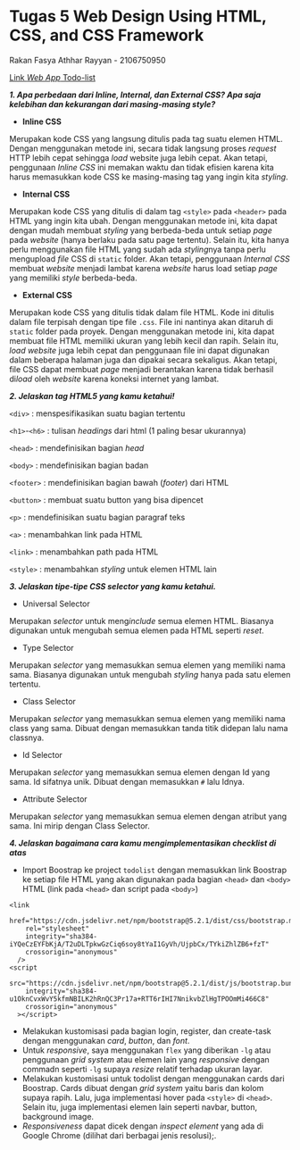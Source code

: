 # Tugas 5 Web Design Using HTML, CSS, and CSS Framework
Rakan Fasya Athhar Rayyan - 2106750950

[Link *Web App* Todo-list](https://katalog-lab-rakan.herokuapp.com/todolist/login/?next=/todolist/)

***1. Apa perbedaan dari Inline, Internal, dan External CSS? Apa saja kelebihan dan kekurangan dari masing-masing style?***

- **Inline CSS**

Merupakan kode CSS yang langsung ditulis pada tag suatu elemen HTML. Dengan menggunakan metode ini, secara tidak langsung proses *request* HTTP lebih cepat sehingga *load* website juga lebih cepat. Akan tetapi, penggunaan *Inline CSS* ini memakan waktu dan tidak efisien karena kita harus memasukkan kode CSS ke masing-masing tag yang ingin kita *styling*.

- **Internal CSS**

Merupakan kode CSS yang ditulis di dalam tag `<style>` pada `<header>` pada HTML yang ingin kita ubah. Dengan menggunakan metode ini, kita dapat dengan mudah membuat *styling* yang berbeda-beda untuk setiap *page* pada *website* (hanya berlaku pada satu page tertentu). Selain itu, kita hanya perlu menggunakan file HTML yang sudah ada *styling*nya tanpa perlu mengupload *file* CSS di `static` folder. Akan tetapi, penggunaan *Internal CSS* membuat *website* menjadi lambat karena *website* harus load setiap *page* yang memiliki *style* berbeda-beda.

- **External CSS**

Merupakan kode CSS yang ditulis tidak dalam file HTML. Kode ini ditulis dalam file terpisah dengan tipe file `.css`. File ini nantinya akan ditaruh di `static` folder pada proyek. Dengan menggunakan metode ini, kita dapat membuat file HTML memiliki ukuran yang lebih kecil dan rapih. Selain itu, *load* *website* juga lebih cepat dan penggunaan file ini dapat digunakan dalam beberapa halaman juga dan dipakai secara sekaligus. Akan tetapi, file CSS dapat membuat *page* menjadi berantakan karena tidak berhasil di*load* oleh *website* karena koneksi internet yang lambat.

***2.  Jelaskan tag HTML5 yang kamu ketahui!***

`<div>`         : menspesifikasikan suatu bagian tertentu

`<h1>`-`<h6>`   : tulisan *headings* dari html (1 paling besar ukurannya)

`<head>`        : mendefinisikan bagian *head*

`<body>`        : mendefinisikan bagian badan

`<footer>`      : mendefinisikan bagian bawah (*footer*) dari HTML

`<button>`      : membuat suatu button yang bisa dipencet

`<p>`           : mendefinisikan suatu bagian paragraf teks

`<a>`           : menambahkan link pada HTML

`<link>`        : menambahkan path pada HTML

`<style>`       : menambahkan *styling* untuk elemen HTML lain

***3.  Jelaskan tipe-tipe CSS selector yang kamu ketahui.***

- Universal Selector

Merupakan *selector* untuk meng*include* semua elemen HTML. Biasanya digunakan untuk mengubah semua elemen pada HTML seperti *reset*.

- Type Selector

Merupakan *selector* yang memasukkan semua elemen yang memiliki nama sama. Biasanya digunakan untuk mengubah *styling* hanya pada satu elemen tertentu.

- Class Selector

Merupakan *selector* yang memasukkan semua elemen yang memiliki nama class yang sama. Dibuat dengan memasukkan tanda titik didepan lalu nama classnya.

- Id Selector

Merupakan *selector* yang memasukkan semua elemen dengan Id yang sama. Id sifatnya unik. Dibuat dengan memasukkan `#` lalu Idnya.

- Attribute Selector

Merupakan *selector* yang memasukkan semua elemen dengan atribut yang sama. Ini mirip dengan Class Selector.

***4.  Jelaskan bagaimana cara kamu mengimplementasikan checklist di atas***
- Import Boostrap ke project `todolist` dengan memasukkan link Boostrap ke setiap file HTML yang akan digunakan pada bagian `<head>` dan `<body>` HTML (link pada `<head>` dan script pada `<body>`)
```
<link
    href="https://cdn.jsdelivr.net/npm/bootstrap@5.2.1/dist/css/bootstrap.min.css"
    rel="stylesheet"
    integrity="sha384-iYQeCzEYFbKjA/T2uDLTpkwGzCiq6soy8tYaI1GyVh/UjpbCx/TYkiZhlZB6+fzT"
    crossorigin="anonymous"
  />
<script
    src="https://cdn.jsdelivr.net/npm/bootstrap@5.2.1/dist/js/bootstrap.bundle.min.js"
    integrity="sha384-u1OknCvxWvY5kfmNBILK2hRnQC3Pr17a+RTT6rIHI7NnikvbZlHgTPOOmMi466C8"
    crossorigin="anonymous"
  ></script>
```
- Melakukan kustomisasi pada bagian login, register, dan create-task dengan menggunakan *card*, *button*, dan *font*.
- Untuk *responsive*, saya menggunakan `flex` yang diberikan `-lg` atau penggunaan *grid system* atau elemen lain yang *responsive* dengan commadn seperti `-lg` supaya *resize* relatif terhadap ukuran layar.
- Melakukan kustomisasi untuk todolist dengan menggunakan cards dari Boostrap. Cards dibuat dengan *grid system* yaitu baris dan kolom supaya rapih. Lalu, juga implementasi hover pada `<style>` di `<head>`. Selain itu, juga implementasi elemen lain seperti navbar, button, background image.
- *Responsiveness* dapat dicek dengan *inspect element* yang ada di Google Chrome (dilihat dari berbagai jenis resolusi);.